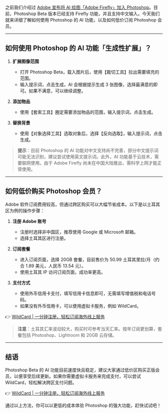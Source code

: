 之前我们介绍过 [Adobe 宣布将 AI 绘图「Adobe Firefly」加入 Photoshop](https://bit.ly/bewildcard)。目前，Photoshop Beta 版本已经支持 Firefly 功能，并且支持中文输入。今天我们就来详细了解如何使用 Photoshop 的 AI 功能，以及如何低价订阅 Photoshop 会员。

---

## 如何使用 Photoshop 的 AI 功能「生成性扩展」？

1. **扩展图像范围**  
   - 打开 Photoshop Beta，载入图片后，使用【裁切工具】拉出需要填充的范围。  
   - 输入提示词，点击生成，AI 会根据提示生成 3 张图像，选择最满意的即可。如果不满意，可以继续调整。

2. **添加物品**  
   - 使用【套索工具】圈定需要添加物品的范围，输入提示词，点击生成。

3. **替换背景**  
   - 使用【对象选择工具】选取对象后，选择【反向选取】，输入提示词，点击生成。

> **提示**：目前 Photoshop 的 AI 功能对中文支持尚不完善，部分中文提示词可能无法识别，建议尝试使用英文提示词。此外，AI 功能基于云技术，需要联网使用。由于 Adobe Firefly 尚未在中国大陆推出，需科学上网才能正常使用。

---

## 如何低价购买 Photoshop 会员？

Adobe 软件订阅费用较高，但通过跨区购买可以大幅节省成本。以下是以土耳其区为例的操作步骤：

1. **注册 Adobe 账号**  
   - 注册时选择非中国区，推荐使用 Google 或 Microsoft 邮箱。  
   - 选择土耳其区进行注册。

2. **订阅套餐**  
   - 进入订阅页面，选择 20GB 套餐，目前售价为 50.99 土耳其里拉/月（约合 1.89 美元，人民币 13.54 元）。  
   - 使用土耳其 IP 访问订阅页面，成功率更高。

3. **支付方式**  
   - 使用外币信用卡支付，填写信用卡信息即可，无需填写增值税和电话号码。  
   - 如果没有外币信用卡，可以使用虚拟卡服务，例如 WildCard。

👉 [WildCard | 一分钟注册，轻松订阅海外线上服务](https://bit.ly/bewildcard)

> **注意**：土耳其汇率波动较大，购买时可参考当天汇率。按年订阅更划算，套餐包括 Photoshop、Lightroom 和 20GB 云存储。

---

## 结语

Photoshop Beta 的 AI 功能目前速度快且稳定，建议大家通过低价区购买正版会员，以便享受后续更新。如果你需要虚拟卡服务来完成支付，可以尝试 WildCard，轻松解决跨区支付问题。

👉 [WildCard | 一分钟注册，轻松订阅海外线上服务](https://bit.ly/bewildcard)

通过以上方法，你可以以更低的成本体验 Photoshop 的强大功能，赶快试试吧！